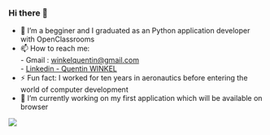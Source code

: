 ### Hi there 👋



- 🌱 I’m a begginer and I graduated as an Python application developer with OpenClassrooms
- 📫 How to reach me:  
          - Gmail : winkelquentin@gmail.com  
          - [Linkedin - Quentin WINKEL](https://linkedin.com/in/quentin-winkel)  
- ⚡ Fun fact: I worked for ten years in aeronautics before entering the world of computer development
- 🔭 I’m currently working on my first application which will be available on browser

<img src="https://github-readme-stats.vercel.app/api?username=TheHarryPop&&show_icons=true&title_color=ffffff&icon_color=bb2acf&text_color=daf7dc&bg_color=151515">

<!--
- 👯 I’m looking to collaborate on ...
- 🤔 I’m looking for help with ...
- 💬 Ask me about ...
- 😄 Pronouns: ...


-->
